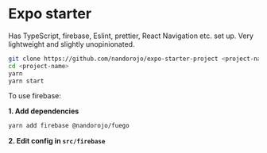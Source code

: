 # Expo starter

Has TypeScript, firebase, Eslint, prettier, React Navigation etc. set up. Very lightweight and slightly unopinionated.

```sh
git clone https://github.com/nandorojo/expo-starter-project <project-name>
cd <project-name>
yarn
yarn start
```

To use firebase:

**1. Add dependencies**

```sh
yarn add firebase @nandorojo/fuego
```

**2. Edit config in `src/firebase`**
